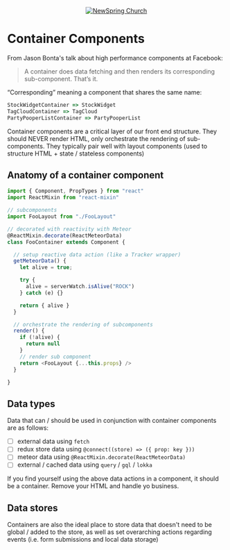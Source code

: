 <p align="center" >
  <a href="http://newspring.cc">
    <img src="https://s3.amazonaws.com/ns.images/newspring/icons/newspring-church-logo-black.png" alt="NewSpring Church" title="NewSpring Church" />
  </a>
</p>

Container Components
=======================

From Jason Bonta's talk about high performance components at Facebook:

> A container does data fetching and then renders its corresponding sub-component. That’s it.

“Corresponding” meaning a component that shares the same name:

```javascript
StockWidgetContainer => StockWidget
TagCloudContainer => TagCloud
PartyPooperListContainer => PartyPooperList
```

Container components are a critical layer of our front end structure. They should NEVER render HTML, only orchestrate the rendering of sub-components. They typically pair well with layout components (used to structure HTML + state / stateless components)


## Anatomy of a container component

```javascript
import { Component, PropTypes } from "react"
import ReactMixin from "react-mixin"

// subcomponents
import FooLayout from "./FooLayout"

// decorated with reactivity with Meteor
@ReactMixin.decorate(ReactMeteorData)
class FooContainer extends Component {

  // setup reactive data action (like a Tracker wrapper)
  getMeteorData() {
    let alive = true;

    try {
      alive = serverWatch.isAlive("ROCK")
    } catch (e) {}

    return { alive }
  }

  // orchestrate the rendering of subcomponents
  render() {
    if (!alive) {
      return null
    }
    // render sub component
    return <FooLayout {...this.props} />
  }

}

```

## Data types

Data that can / should be used in conjunction with container components are as follows:

- [ ] external data using `fetch`
- [ ] redux store data using `@connect((store) => ({ prop: key }))`
- [ ] meteor data using `@ReactMixin.decorate(ReactMeteorData)`
- [ ] external / cached data using `query` / `gql` / `lokka`

If you find yourself using the above data actions in a component, it should be a container. Remove your HTML and handle yo business.


## Data stores

Containers are also the ideal place to store data that doesn't need to be global / added to the store, as well as set overarching actions regarding events (i.e. form submissions and local data storage)
